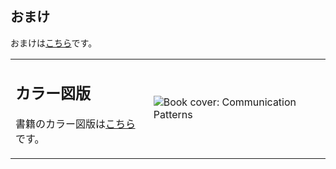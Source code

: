 <table style="border-collapse: collapse;">
 <tr>
  <td>
   <h2>カラー図版</h2>
   <p>書籍のカラー図版は<a href="figures.md">こちら</a>です。
  </td>
   <h2>おまけ</h2>
   <p>おまけは<a href="freebies.md">こちら</a>です。
  </td>
  <td style="min-width: 75px; max-width: 300px">
   <image src="assets/compatcover.png" align="center" alt="Book cover: Communication Patterns" />
  </td>
 </tr>
